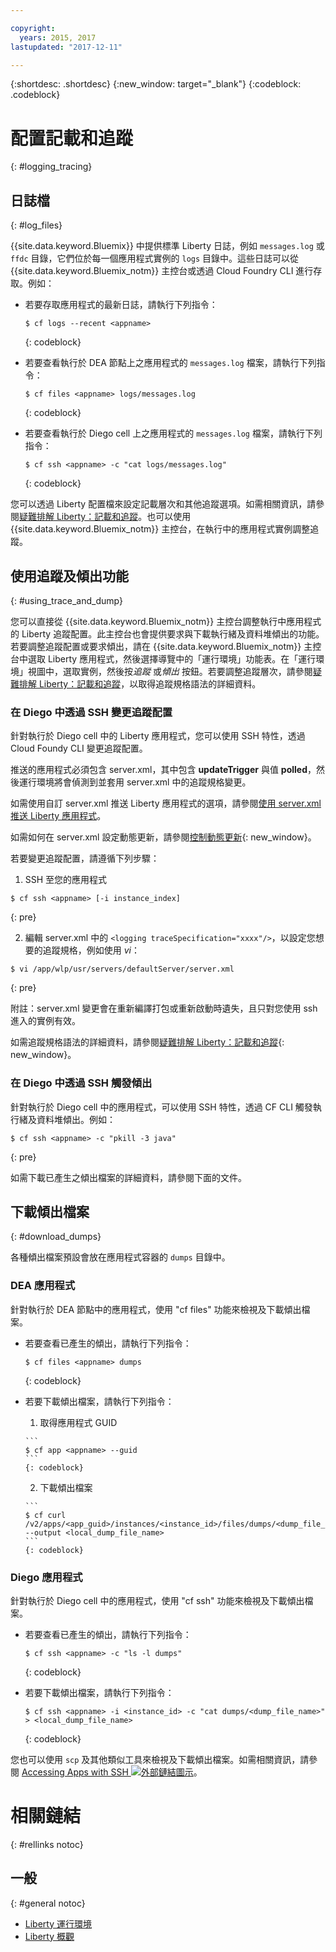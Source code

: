 ```yaml
---

copyright:
  years: 2015, 2017
lastupdated: "2017-12-11"

---
```


{:shortdesc: .shortdesc}
{:new_window: target="_blank"}
{:codeblock: .codeblock}

# 配置記載和追蹤
{: #logging_tracing}

## 日誌檔
{: #log_files}

{{site.data.keyword.Bluemix}} 中提供標準 Liberty 日誌，例如 `messages.log` 或 `ffdc` 目錄，它們位於每一個應用程式實例的 `logs` 目錄中。這些日誌可以從 {{site.data.keyword.Bluemix_notm}} 主控台或透過 Cloud Foundry CLI 進行存取。例如：

* 若要存取應用程式的最新日誌，請執行下列指令：

  ```
  $ cf logs --recent <appname>
  ```
  {: codeblock}

* 若要查看執行於 DEA 節點上之應用程式的 `messages.log` 檔案，請執行下列指令：

  ```
  $ cf files <appname> logs/messages.log
  ```
  {: codeblock}

* 若要查看執行於 Diego cell 上之應用程式的 `messages.log` 檔案，請執行下列指令：

  ```
  $ cf ssh <appname> -c "cat logs/messages.log"
  ```
  {: codeblock}

您可以透過 Liberty 配置檔來設定記載層次和其他追蹤選項。如需相關資訊，請參閱[疑難排解 Liberty：記載和追蹤](http://www.ibm.com/support/knowledgecenter/SSEQTP_liberty/com.ibm.websphere.wlp.doc/ae/rwlp_logging.html)。也可以使用 {{site.data.keyword.Bluemix_notm}} 主控台，在執行中的應用程式實例調整追蹤。

## 使用追蹤及傾出功能
{: #using_trace_and_dump}

您可以直接從 {{site.data.keyword.Bluemix_notm}} 主控台調整執行中應用程式的 Liberty 追蹤配置。此主控台也會提供要求與下載執行緒及資料堆傾出的功能。若要調整追蹤配置或要求傾出，請在 {{site.data.keyword.Bluemix_notm}} 主控台中選取 Liberty 應用程式，然後選擇導覽中的「運行環境」功能表。在「運行環境」視圖中，選取實例，然後按*追蹤* 或*傾出* 按鈕。若要調整追蹤層次，請參閱[疑難排解 Liberty：記載和追蹤](http://www.ibm.com/support/knowledgecenter/SSEQTP_liberty/com.ibm.websphere.wlp.doc/ae/rwlp_logging.html)，以取得追蹤規格語法的詳細資料。

### 在 Diego 中透過 SSH 變更追蹤配置

針對執行於 Diego cell 中的 Liberty 應用程式，您可以使用 SSH 特性，透過 Cloud Foundy CLI 變更追蹤配置。

推送的應用程式必須包含 server.xml，其中包含 **updateTrigger** 與值 **polled**，然後運行環境將會偵測到並套用 server.xml 中的追蹤規格變更。

如需使用自訂 server.xml 推送 Liberty 應用程式的選項，請參閱[使用 server.xml 推送 Liberty 應用程式](https://console.ng.bluemix.net/docs/runtimes/liberty/optionsForPushing.html#options_for_pushing)。

如需如何在 server.xml 設定動態更新，請參閱[控制動態更新](https://www.ibm.com/support/knowledgecenter/SSEQTP_liberty/com.ibm.websphere.wlp.doc/ae/twlp_setup_dyn_upd.html){: new_window}。

若要變更追蹤配置，請遵循下列步驟：

1. SSH 至您的應用程式

  ```
$ cf ssh <appname> [-i instance_index]
  ```
  {: pre}

2. 編輯 server.xml 中的 `<logging traceSpecification="xxxx"/>`，以設定您想要的追蹤規格，例如使用 *vi*：

  ```
$ vi /app/wlp/usr/servers/defaultServer/server.xml
  ```
  {: pre}

附註：server.xml 變更會在重新編譯打包或重新啟動時遺失，且只對您使用 ssh 進入的實例有效。

如需追蹤規格語法的詳細資料，請參閱[疑難排解 Liberty：記載和追蹤](http://www.ibm.com/support/knowledgecenter/SSEQTP_liberty/com.ibm.websphere.wlp.doc/ae/rwlp_logging.html){: new_window}。

### 在 Diego 中透過 SSH 觸發傾出

針對執行於 Diego cell 中的應用程式，可以使用 SSH 特性，透過 CF CLI 觸發執行緒及資料堆傾出。例如：

  ```
$ cf ssh <appname> -c "pkill -3 java"
  ```
  {: pre}

如需下載已產生之傾出檔案的詳細資料，請參閱下面的文件。

## 下載傾出檔案
{: #download_dumps}

各種傾出檔案預設會放在應用程式容器的 `dumps` 目錄中。

### DEA 應用程式

針對執行於 DEA 節點中的應用程式，使用 "cf files" 功能來檢視及下載傾出檔案。

* 若要查看已產生的傾出，請執行下列指令：

  ```
  $ cf files <appname> dumps
  ```
  {: codeblock}

* 若要下載傾出檔案，請執行下列指令：

    1. 取得應用程式 GUID

      ```
      $ cf app <appname> --guid
      ```
      {: codeblock}

    2. 下載傾出檔案

      ```
      $ cf curl /v2/apps/<app_guid>/instances/<instance_id>/files/dumps/<dump_file_name> --output <local_dump_file_name>
      ```
      {: codeblock}

### Diego 應用程式

針對執行於 Diego cell 中的應用程式，使用 "cf ssh" 功能來檢視及下載傾出檔案。

* 若要查看已產生的傾出，請執行下列指令：

  ```
  $ cf ssh <appname> -c "ls -l dumps"
  ```
  {: codeblock}

* 若要下載傾出檔案，請執行下列指令：

  ```
  $ cf ssh <appname> -i <instance_id> -c "cat dumps/<dump_file_name>" > <local_dump_file_name>
  ```
  {: codeblock}

您也可以使用 `scp` 及其他類似工具來檢視及下載傾出檔案。如需相關資訊，請參閱 [Accessing Apps with SSH ![外部鏈結圖示](../../icons/launch-glyph.svg "外部鏈結圖示")](https://docs.cloudfoundry.org/devguide/deploy-apps/ssh-apps.html)。

# 相關鏈結
{: #rellinks notoc}
## 一般
{: #general notoc}
* [Liberty 運行環境](index.html)
* [Liberty 概觀](https://www.ibm.com/support/knowledgecenter/SSEQTP_liberty/com.ibm.websphere.wlp.doc/ae/cwlp_about.html)
